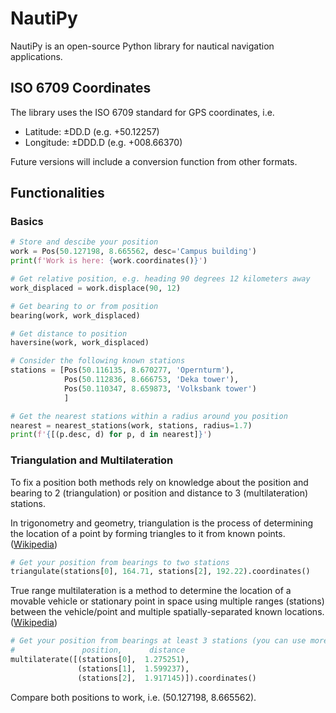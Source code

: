 # NautiPy
NautiPy is an open-source Python library for nautical navigation applications.


## ISO 6709 Coordinates
The library uses the ISO 6709 standard for GPS coordinates, i.e.
* Latitude: ±DD.D  (e.g. +50.12257)
* Longitude: ±DDD.D (e.g. +008.66370)

Future versions will include a conversion function from other formats.


## Functionalities

### Basics
```Python
# Store and descibe your position
work = Pos(50.127198, 8.665562, desc='Campus building')
print(f'Work is here: {work.coordinates()}')

# Get relative position, e.g. heading 90 degrees 12 kilometers away
work_displaced = work.displace(90, 12)

# Get bearing to or from position
bearing(work, work_displaced)

# Get distance to position
haversine(work, work_displaced)

# Consider the following known stations
stations = [Pos(50.116135, 8.670277, 'Opernturm'),
            Pos(50.112836, 8.666753, 'Deka tower'),
            Pos(50.110347, 8.659873, 'Volksbank tower')
            ]

# Get the nearest stations within a radius around you position
nearest = nearest_stations(work, stations, radius=1.7)
print(f'{[(p.desc, d) for p, d in nearest]}')
```

### Triangulation and Multilateration
To fix a position both methods rely on knowledge about the position and bearing to 2 (triangulation) or position and distance to 3 (multilateration) stations.

In trigonometry and geometry, triangulation is the process of determining the location of a point by forming triangles to it from known points. ([Wikipedia](https://en.wikipedia.org/wiki/Triangulation))
```Python
# Get your position from bearings to two stations
triangulate(stations[0], 164.71, stations[2], 192.22).coordinates()
```
True range multilateration is a method to determine the location of a movable vehicle or stationary point in space using multiple ranges (stations) between the vehicle/point and multiple spatially-separated known locations. ([Wikipedia](https://en.wikipedia.org/wiki/Multilateration))
```Python
# Get your position from bearings at least 3 stations (you can use more)
#               position,      distance
multilaterate([(stations[0],  1.275251),  
               (stations[1],  1.599237),  
               (stations[2],  1.917145)]).coordinates()
```
Compare both positions to work, i.e. (50.127198, 8.665562).
